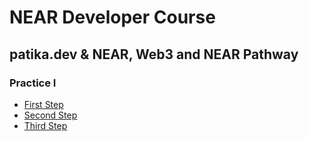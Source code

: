 # NEAR Developer Course 

## patika.dev & NEAR, Web3 and NEAR Pathway 

### Practice I

* [First Step](https://github.com/AhmetVARAN/Near-Pathway-Practice-I-/blob/main/practice1a.png?raw=true)
* [Second Step](https://github.com/AhmetVARAN/Near-Pathway-Practice-I-/blob/main/practice1b.png?raw=true)
* [Third Step](https://github.com/AhmetVARAN/Near-Pathway-Practice-I-/blob/main/practice1c.png?raw=true)

